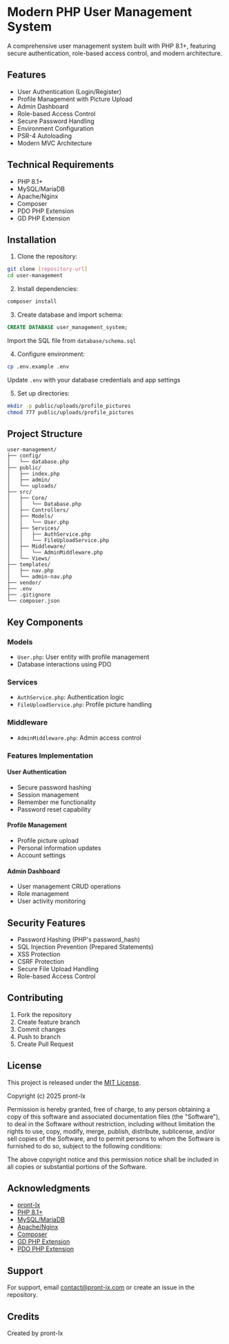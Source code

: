 # Modern PHP User Management System

A comprehensive user management system built with PHP 8.1+, featuring secure authentication, role-based access control, and modern architecture.

## Features

- User Authentication (Login/Register)
- Profile Management with Picture Upload
- Admin Dashboard
- Role-based Access Control
- Secure Password Handling
- Environment Configuration
- PSR-4 Autoloading
- Modern MVC Architecture

## Technical Requirements

- PHP 8.1+
- MySQL/MariaDB
- Apache/Nginx
- Composer
- PDO PHP Extension
- GD PHP Extension

## Installation

1. Clone the repository:
```bash
git clone [repository-url]
cd user-management
```

2. Install dependencies:
```bash
composer install
```

3. Create database and import schema:
```sql
CREATE DATABASE user_management_system;
```
Import the SQL file from `database/schema.sql`

4. Configure environment:
```bash
cp .env.example .env
```
Update `.env` with your database credentials and app settings

5. Set up directories:
```bash
mkdir -p public/uploads/profile_pictures
chmod 777 public/uploads/profile_pictures
```

## Project Structure

```
user-management/
├── config/
│   └── database.php
├── public/
│   ├── index.php
│   ├── admin/
│   └── uploads/
├── src/
│   ├── Core/
│   │   └── Database.php
│   ├── Controllers/
│   ├── Models/
│   │   └── User.php
│   ├── Services/
│   │   ├── AuthService.php
│   │   └── FileUploadService.php
│   ├── Middleware/
│   │   └── AdminMiddleware.php
│   └── Views/
├── templates/
│   ├── nav.php
│   └── admin-nav.php
├── vendor/
├── .env
├── .gitignore
└── composer.json
```

## Key Components

### Models
- `User.php`: User entity with profile management
- Database interactions using PDO

### Services
- `AuthService.php`: Authentication logic
- `FileUploadService.php`: Profile picture handling

### Middleware
- `AdminMiddleware.php`: Admin access control

### Features Implementation

#### User Authentication
- Secure password hashing
- Session management
- Remember me functionality
- Password reset capability

#### Profile Management
- Profile picture upload
- Personal information updates
- Account settings

#### Admin Dashboard
- User management CRUD operations
- Role management
- User activity monitoring

## Security Features

- Password Hashing (PHP's password_hash)
- SQL Injection Prevention (Prepared Statements)
- XSS Protection
- CSRF Protection
- Secure File Upload Handling
- Role-based Access Control

## Contributing

1. Fork the repository
2. Create feature branch
3. Commit changes
4. Push to branch
5. Create Pull Request

## License

This project is released under the [MIT License](LICENSE).

Copyright (c) 2025 pront-Ix

Permission is hereby granted, free of charge, to any person obtaining a copy
of this software and associated documentation files (the "Software"), to deal
in the Software without restriction, including without limitation the rights
to use, copy, modify, merge, publish, distribute, sublicense, and/or sell
copies of the Software, and to permit persons to whom the Software is
furnished to do so, subject to the following conditions:

The above copyright notice and this permission notice shall be included in all
copies or substantial portions of the Software.


## Acknowledgments

- [pront-Ix](https://pront-ix.com)
- [PHP 8.1+](https://www.php.net/)
- [MySQL/MariaDB](https://www.mysql.com/)
- [Apache/Nginx](https://httpd.apache.org/)
- [Composer](https://getcomposer.org/)
- [GD PHP Extension](https://php.net/manual/en/image.installation.php)
- [PDO PHP Extension](https://php.net/manual/en/pdo.installation.php)


## Support

For support, email contact@pront-ix.com or create an issue in the repository.

## Credits

Created by pront-Ix